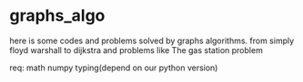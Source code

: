 # graphs_algo



here is some codes and problems solved by graphs algorithms. from  simply floyd warshall to dijkstra and problems like The gas station problem

req:
math
numpy
typing(depend on our python version)


